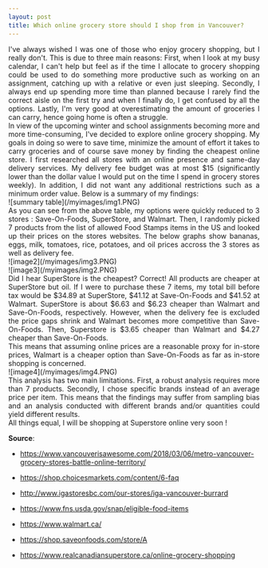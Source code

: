 ```yaml
---
layout: post
title: Which online grocery store should I shop from in Vancouver?
---
```

<div align="justify">  
I've always wished I was one of those who enjoy grocery shopping, but I really don't. This is due to three main reasons: First, when I look at my busy calendar, I can't help but feel as if the time I allocate to grocery shopping could be used to do something more productive such as working on an assignment, catching up with a relative or even just sleeping. Secondly, I always end up spending more time than planned because I rarely find the correct aisle on the first try and when I finally do, I get confused by all the options. Lastly, I'm very good at overestimating the amount of groceries I can carry, hence going home is often a struggle.
<br>
In view of the upcoming winter and school assignments becoming more and more time-consuming, I've decided to explore online grocery shopping. My goals in doing so were to save time, minimize the amount of effort it takes to carry groceries and of course save money by finding the cheapest online store.
I first researched all stores with an online presence and same-day delivery services. My delivery fee budget was at most $15 (significantly lower than the dollar value I would put on the time I spend in grocery stores weekly). In addition, I did not want any additional restrictions such as a minimum order value. Below is a summary of my findings: 
</div>  
![summary table](/myimages/img1.PNG)
<div align="justify">  
As you can see from the above table, my options were quickly reduced to 3 stores : Save-On-Foods, SuperStore, and Walmart. Then,
I randomly picked 7 products from the list of allowed Food Stamps items in the US and looked up their prices on the stores websites.
The below graphs show bananas, eggs, milk, tomatoes, rice, potatoes, and oil prices accross the 3 stores as well as delivery fee.
</div> 
![image2](/myimages/img3.PNG)
<br>
![image3](/myimages/img2.PNG)
<div align="justify"> 
Did I hear SuperStore is the cheapest? Correct! All products are cheaper at SuperStore but oil. If I were to purchase these 7 items, my total bill before tax would be $34.89 at SuperStore, $41.12 at Save-On-Foods and $41.52 at Walmart. SuperStore is about $6.63 and $6.23 cheaper than Walmart and Save-On-Foods, respectively. However, when the delivery fee is excluded the price gaps shrink and Walmart becomes more competitive than Save-On-Foods. Then, Superstore is $3.65 cheaper than Walmart and $4.27 cheaper than Save-On-Foods.
<br>
This means that assuming online prices are a reasonable proxy for in-store prices,  Walmart is a cheaper option than Save-On-Foods as far as in-store shopping is concerned. 
</div> 
![image4](/myimages/img4.PNG)
<div align="justify"> 
This analysis has two main limitations. First, a robust analysis requires more than 7 products. Secondly, I chose specific brands instead of an average price per item. This means that the findings may suffer from sampling bias and an analysis conducted with different brands and/or quantities could yield different results. 
</div> 
All things equal, I will be shopping at Superstore online very soon !

**Source**:
<br>
- <https://www.vancouverisawesome.com/2018/03/06/metro-vancouver-grocery-stores-battle-online-territory/>

- <https://shop.choicesmarkets.com/content/6-faq>

- <http://www.igastoresbc.com/our-stores/iga-vancouver-burrard>

- <https://www.fns.usda.gov/snap/eligible-food-items>

- <https://www.walmart.ca/>

- <https://shop.saveonfoods.com/store/A>

- <https://www.realcanadiansuperstore.ca/online-grocery-shopping>
